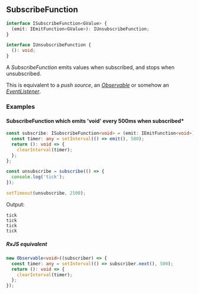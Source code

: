 ## SubscribeFunction

```ts
interface ISubscribeFunction<GValue> {
  (emit: IEmitFunction<GValue>): IUnsubscribeFunction;
}

interface IUnsubscribeFunction {
  (): void;
}
```

A *SubscribeFunction* emits values when subscribed, and stops when unsubscribed.

This is equivalent to a *push source*, an *[Observable](https://rxjs-dev.firebaseapp.com/guide/observable)*
or somehow an *[EventListener](https://developer.mozilla.org/en-US/docs/Web/API/EventTarget/addEventListener)*.

### Examples

#### SubscribeFunction which emits 'void' every 500ms when subscribed*

```ts
const subscribe: ISubscribeFunction<void> = (emit: IEmitFunction<void>): IUnsubscribeFunction => {
  const timer: any = setInterval(() => emit(), 500);
  return (): void => {
    clearInterval(timer);
  };
};

const unsubscribe = subscribe(() => {
  console.log('tick');
});

setTimeout(unsubscribe, 2100);
```

Output:

```text
tick
tick
tick
tick
```

##### RxJS equivalent

```ts
new Observable<void>((subscriber) => {
  const timer: any = setInterval(() => subscriber.next(), 500);
  return (): void => {
    clearInterval(timer);
  };
});
```
